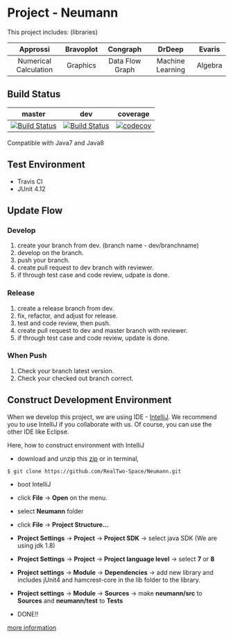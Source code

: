 # Project - Neumann 
This project includes: (libraries)

| Approssi | Bravoplot | Congraph | DrDeep | Evaris |
| :------: | :-------: | :------: | :----: | :----: |
| Numerical Calculation | Graphics | Data Flow Graph | Machine Learning | Algebra |

## Build Status

| master | dev | coverage |
|:------:|:---:|:--------:|
| [![Build Status](https://travis-ci.org/RealTwo-Space/Neumann.svg?branch=master)](https://travis-ci.org/RealTwo-Space/Neumann) |  [![Build Status](https://travis-ci.org/RealTwo-Space/Neumann.svg?branch=dev)](https://travis-ci.org/RealTwo-Space/Neumann)   | [![codecov](https://codecov.io/gh/RealTwo-Space/Neumann/branch/dev/graph/badge.svg)](https://codecov.io/gh/RealTwo-Space/Neumann)|


Compatible with Java7 and Java8
## Test Environment
- Travis CI
- JUnit 4.12

## Update Flow

### Develop
1. create your branch from dev. (branch name - dev/branchname)
2. develop on the branch.
3. push your branch.
4. create pull request to dev branch with reviewer.
5. if through test case and code review, udpate is done.

### Release
1. create a release branch from dev.
2. fix, refactor, and adjust for release.
3. test and code review, then push.
4. create pull request to dev and master branch with reviewer.
5. if through test case and code review, update is done.

### When Push
1. Check your branch latest version.
2. Check your checked out branch correct.

## Construct Development Environment
When we develop this project, we are using IDE - [IntelliJ](https://www.jetbrains.com/idea/). 
We recommend you to use IntelliJ if you collaborate with us.
Of course, you can use the other IDE like Eclipse.

Here, how to construct environment with IntelliJ

- download and unzip this [zip](https://github.com/RealTwo-Space/Neumann/archive/dev.zip) or in terminal,

```
$ git clone https://github.com/RealTwo-Space/Neumann.git
```

- boot IntelliJ

- click __File__ \-\> __Open__ on the menu.

- select __Neumann__ folder

- click __File__ \-\> __Project Structure...__

- __Project Settings__ \-\> __Project__ \-\> __Project SDK__ \-\> select java SDK (We are using jdk 1.8)

- __Project Settings__ \-\> __Project__ \-\> __Project language level__ \-\> select __7__ or __8__

- __Project settings__ \-\> __Module__ \-\> __Dependencies__ \-\> add new library and includes jUnit4 and hamcrest-core in the lib folder to the library.

- __Project settings__ \-\> __Module__ \-\> __Sources__ \-\> make __neumann/src__ to __Sources__ and __neumann/test__ to __Tests__

- DONE!!

[more information](https://github.com/RealTwo-Space/Information)
